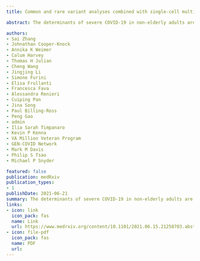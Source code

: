 ```yaml
---
title: Common and rare variant analyses combined with single-cell multiomics reveal cell-type-specific molecular mechanisms of COVID-19 severity

abstract: The determinants of severe COVID-19 in non-elderly adults are poorly understood, which limits opportunities for early intervention and treatment. Here we present novel machine learning frameworks for identifying common and rare disease-associated genetic variation, which outperform conventional approaches. By integrating single-cell multiomics profiling of human lungs to link genetic signals to cell-type-specific functions, we have discovered and validated over 1,000 risk genes underlying severe COVID-19 across 19 cell types. Identified risk genes are overexpressed in healthy lungs but relatively downregulated in severely diseased lungs. Genetic risk for severe COVID-19, within both common and rare variants, is particularly enriched in natural killer (NK) cells, which places these immune cells upstream in the pathogenesis of severe disease. Mendelian randomization indicates that failed NKG2D-mediated activation of NK cells leads to critical illness. Network analysis further links multiple pathways associated with NK cell activation, including type-I-interferon-mediated signalling, to severe COVID-19. Our rare variant model, PULSE, enables sensitive prediction of severe disease in non-elderly patients based on whole-exome sequencing; individualized predictions are accurate independent of age and sex, and are consistent across multiple populations and cohorts. Risk stratification based on exome sequencing has the potential to facilitate post-exposure prophylaxis in at-risk individuals, potentially based around augmentation of NK cell function. Overall, our study characterizes a comprehensive genetic landscape of COVID-19 severity and …

authors:
- Sai Zhang
- Johnathan Cooper-Knock
- Annika K Weimer
- Calum Harvey
- Thomas H Julian
- Cheng Wang
- Jingjing Li
- Simone Furini
- Elisa Frullanti
- Francesca Fava
- Alessandra Renieri
- Cuiping Pan
- Jina Song
- Paul Billing-Ross
- Peng Gao
- admin
- Ilia Sarah Timpanaro
- Kevin P Kenna
- VA Million Veteran Program
- GEN-COVID Network
- Mark M Davis
- Philip S Tsao
- Michael P Snyder

featured: false
publication: medRxiv
publication_types:
- 1
publishDate: 2021-06-21
summary: The determinants of severe COVID-19 in non-elderly adults are poorly understood, which limits opportunities for early intervention and treatment. Here we present novel machine learning frameworks for identifying common and rare disease-associated genetic variation, which outperform conventional approaches. By integrating single-cell multiomics profiling of human lungs to link genetic signals to cell-type-specific functions, we have discovered and validated over 1,000 risk genes underlying severe COVID-19 across 19 cell types. Identified risk genes are overexpressed in healthy lungs but relatively downregulated in severely diseased lungs. Genetic risk for severe COVID-19, within both common and rare variants, is particularly enriched in natural killer (NK) cells, which places these immune cells upstream in the pathogenesis of severe disease. Mendelian randomization indicates that failed NKG2D-mediated activation of NK cells leads to critical illness. Network analysis further links multiple pathways associated with NK cell activation, including type-I-interferon-mediated signalling, to severe COVID-19. Our rare variant model, PULSE, enables sensitive prediction of severe disease in non-elderly patients based on whole-exome sequencing; individualized predictions are accurate independent of age and sex, and are consistent across multiple populations and cohorts. Risk stratification based on exome sequencing has the potential to facilitate post-exposure prophylaxis in at-risk individuals, potentially based around augmentation of NK cell function. Overall, our study characterizes a comprehensive genetic landscape of COVID-19 severity and …
links:
- icon: link
  icon_pack: fas
  name: Link
  url: https://www.medrxiv.org/content/10.1101/2021.06.15.21258703.abstract
- icon: file-pdf
  icon_pack: fas
  name: PDF
  url: 
---
```

